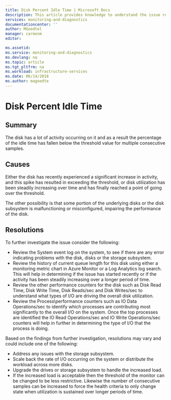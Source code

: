 ```yaml
---
title: Disk Percent Idle Time | Microsoft Docs
description: This article provides knowledge to understand the issue reported, what are the possible causes, and how to resolve the health issue identified by Azure Monitor VM Health.
services: monitoring-and-diagnostics
documentationcenter: ''
author: MGoedtel
manager: carmonm
editor: 

ms.assetid: 
ms.service: monitoring-and-diagnostics
ms.devlang: na
ms.topic: article
ms.tgt_pltfrm: na
ms.workload: infrastructure-services
ms.date: 06/14/2018
ms.author: magoedte
---
```


# Disk Percent Idle Time

## Summary
The disk has a lot of activity occurring on it and as a result the percentage of the idle time has fallen below the threshold value for multiple consecutive samples.

## Causes

Either the disk has recently experienced a significant increase in activity, and this spike has resulted in exceeding the threshold, or disk utilization has been steadily increasing over time and has finally reached a point of going over the threshold.

The other possibility is that some portion of the underlying disks or the disk subsystem is malfunctioning or misconfigured, impairing the performance of the disk.

## Resolutions

To further investigate the issue consider the following:

- Review the System event log on the system, to see if there are any error indicating problems with the disk, disks or the storage subsystem. 
- Review the history of current queue length for this disk using either a monitoring metric chart in Azure Monitor or a Log Analytics log search. This will help in determining if the issue has started recently or if the activity has been steadily increasing over a longer period of time. 
- Review the other performance counters for the disk such as Disk Read Time, Disk Write Time, Disk Reads/sec and Disk Writes/sec to understand what types of I/O are driving the overall disk utilization. 
- Review the Process\performance counters such as IO Data Operations/sec to identify which processes are contributing most significantly to the overall I/O on the system.  Once the top processes are identified the IO Read Operations/sec and IO Write Operations/sec counters will help in further in determining the type of I/O that the process is doing. 

Based on the findings from further investigation, resolutions may vary and could include one of the following:

- Address any issues with the storage subsystem. 
- Scale back the rate of I/O occurring on the system or distribute the workload across more disks. 
- Upgrade the drives or storage subsystem to handle the increased load.
- If the increased load is acceptable then the threshold of the monitor can be changed to be less restrictive.  Likewise the number of consecutive samples can be increased to force the health criteria to only change state when utilization is sustained over longer periods of time.